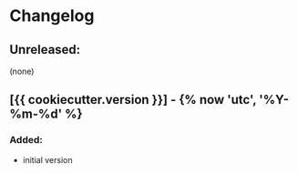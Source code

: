 # Changelog

## Unreleased:

(none)

## [{{ cookiecutter.version }}] - {% now 'utc', '%Y-%m-%d' %}

### Added:
- initial version

